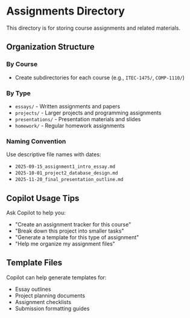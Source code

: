 # Assignments Directory

This directory is for storing course assignments and related materials.

## Organization Structure

### By Course
- Create subdirectories for each course (e.g., `ITEC-1475/`, `COMP-1110/`)

### By Type
- `essays/` - Written assignments and papers
- `projects/` - Larger projects and programming assignments
- `presentations/` - Presentation materials and slides
- `homework/` - Regular homework assignments

### Naming Convention
Use descriptive file names with dates:
- `2025-09-15_assignment1_intro_essay.md`
- `2025-10-01_project2_database_design.md`
- `2025-11-20_final_presentation_outline.md`

## Copilot Usage Tips

Ask Copilot to help you:
- "Create an assignment tracker for this course"
- "Break down this project into smaller tasks"
- "Generate a template for this type of assignment"
- "Help me organize my assignment files"

## Template Files

Copilot can help generate templates for:
- Essay outlines
- Project planning documents
- Assignment checklists
- Submission formatting guides